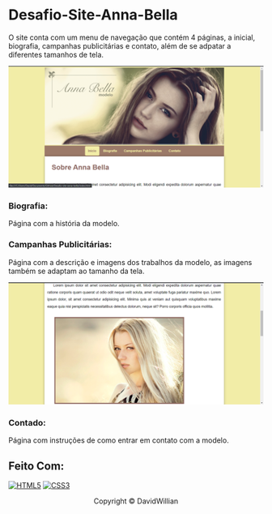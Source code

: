 # Desafio-Site-Anna-Bella

O site conta com um menu de navegação que contém 4 páginas, a inicial, biografia, campanhas publicitárias e contato, além de se adpatar a diferentes tamanhos de tela.

<img src="imagens/tela.png" alt="página inicial do site">

### Biografia:
Página com a história da modelo.

### Campanhas Publicitárias:
Página com a descrição e imagens dos trabalhos da modelo, as imagens também se adaptam ao tamanho da tela.

<img src="imagens/tela2.png" alt="página campanhas publicitárias">

### Contado:
Página com instruções de como entrar em contato com a modelo.

## Feito Com:
[![HTML5](https://img.shields.io/badge/HTML5-E34F26?style=for-the-badge&logo=html5&logoColor=white)](https://developer.mozilla.org/pt-BR/docs/Web/HTML)
[![CSS3](https://img.shields.io/badge/CSS3-1572B6?style=for-the-badge&logo=css3&logoColor=white)](https://developer.mozilla.org/pt-BR/docs/Web/CSS)

<p align="center">Copyright © DavidWillian</p>
